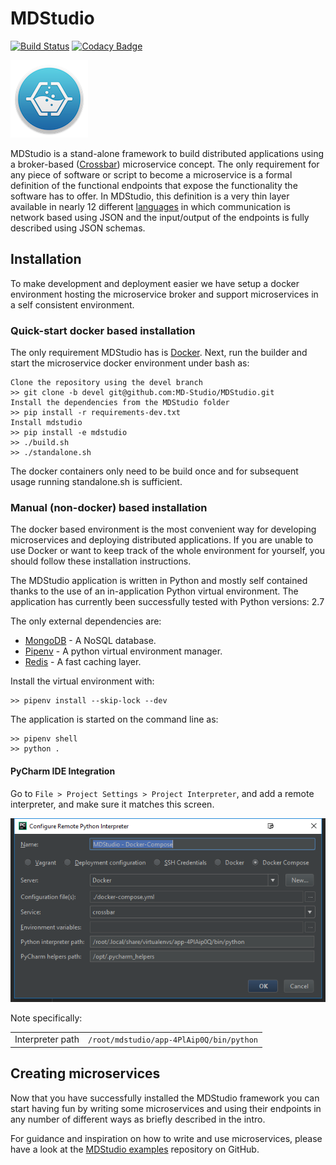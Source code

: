 # MDStudio
[![Build Status](https://travis-ci.org/MD-Studio/MDStudio.svg?branch=master)](https://travis-ci.org/MD-Studio/MDStudio)
[![Codacy Badge](https://api.codacy.com/project/badge/Grade/aff6245274f44a7991a3a25976ad6472)](https://www.codacy.com/app/tifonzafel/MDStudio?utm_source=github.com&amp;utm_medium=referral&amp;utm_content=MD-Studio/MDStudio&amp;utm_campaign=Badge_Grade)


![Configuration settings](docs/img/mdstudio-logo.png)

MDStudio is a stand-alone framework to build distributed applications using a broker-based ([Crossbar](https://crossbar.io)) microservice concept.
The only requirement for any piece of software or script to become a microservice is a formal definition of the functional endpoints that expose
the functionality the software has to offer. In MDStudio, this definition is a very thin layer available in nearly 12 different [languages](https://crossbar.io/about/Supported-Languages/)
in which communication is network based using JSON and the input/output of the endpoints is fully described using JSON schemas.



## Installation

To make development and deployment easier we have setup a docker environment hosting the microservice broker and support microservices in a self
consistent environment.

### Quick-start docker based installation

The only requirement MDStudio has is [Docker](https://www.docker.com/).
Next, run the builder and start the microservice docker environment under bash as:

	Clone the repository using the devel branch
	>> git clone -b devel git@github.com:MD-Studio/MDStudio.git
	Install the dependencies from the MDStudio folder
	>> pip install -r requirements-dev.txt
	Install mdstudio
	>> pip install -e mdstudio
    >> ./build.sh
    >> ./standalone.sh

The docker containers only need to be build once and for subsequent usage running
standalone.sh is sufficient.

### Manual (non-docker) based installation

The docker based environment is the most convenient way for developing microservices and deploying distributed applications.
If you are unable to use Docker or want to keep track of the whole environment for yourself, you should follow these installation
instructions.

The MDStudio application is written in Python and mostly self contained thanks to the use of an in-application Python virtual environment.
The application has currently been successfully tested with Python versions: 2.7

The only external dependencies are:

 * [MongoDB](https://www.mongodb.com) - A NoSQL database.
 * [Pipenv](https://github.com/kennethreitz/pipenv) - A python virtual environment manager.
 * [Redis](https://redis.io/) - A fast caching layer.

Install the virtual environment with:

    >> pipenv install --skip-lock --dev

The application is started on the command line as:

    >> pipenv shell
    >> python .

#### PyCharm IDE Integration
Go to `File > Project Settings > Project Interpreter`, and add a remote interpreter,
and make sure it matches this screen.

![Configuration settings](docs/img/pycharm-config.png)

Note specifically:

|                      |                                                            |
|----------------------|------------------------------------------------------------|
| Interpreter path     | `/root/mdstudio/app-4PlAip0Q/bin/python`   |


## Creating microservices

Now that you have successfully installed the MDStudio framework you can start having fun by writing some
microservices and using their endpoints in any number of different ways as briefly described in the intro.

For guidance and inspiration on how to write and use microservices, please have a look at the [MDStudio examples](https://github.com/MD-Studio/MDStudio_examples)
repository on GitHub.
